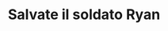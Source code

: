 ---
layout: post
title: Salvate il soldato Ryan
director: Steven Spielberg
year: 1998
cover: https://images.mubicdn.net/images/film/3399/cache-47482-1600014552/image-w1280.jpg
imdb_id: tt0120815
---